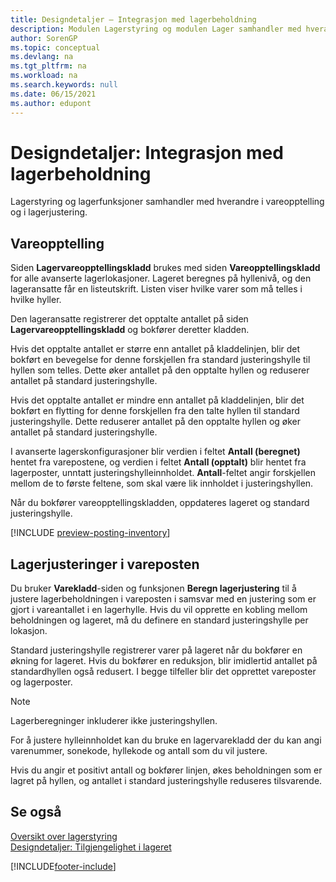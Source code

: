 ```yaml
---
title: Designdetaljer – Integrasjon med lagerbeholdning
description: Modulen Lagerstyring og modulen Lager samhandler med hverandre i vareopptelling og i lagerjustering.
author: SorenGP
ms.topic: conceptual
ms.devlang: na
ms.tgt_pltfrm: na
ms.workload: na
ms.search.keywords: null
ms.date: 06/15/2021
ms.author: edupont
---
```

# Designdetaljer: Integrasjon med lagerbeholdning

Lagerstyring og lagerfunksjoner samhandler med hverandre i vareopptelling og i lagerjustering.  

## Vareopptelling  

Siden **Lagervareopptellingskladd** brukes med siden **Vareopptellingskladd** for alle avanserte lagerlokasjoner. Lageret beregnes på hyllenivå, og den lageransatte får en listeutskrift. Listen viser hvilke varer som må telles i hvilke hyller.  
  
Den lageransatte registrerer det opptalte antallet på siden **Lagervareopptellingskladd** og bokfører deretter kladden.  
  
Hvis det opptalte antallet er større enn antallet på kladdelinjen, blir det bokført en bevegelse for denne forskjellen fra standard justeringshylle til hyllen som telles. Dette øker antallet på den opptalte hyllen og reduserer antallet på standard justeringshylle.  
  
Hvis det opptalte antallet er mindre enn antallet på kladdelinjen, blir det bokført en flytting for denne forskjellen fra den talte hyllen til standard justeringshylle. Dette reduserer antallet på den opptalte hyllen og øker antallet på standard justeringshylle.  
  
I avanserte lagerskonfigurasjoner blir verdien i feltet **Antall (beregnet)** hentet fra varepostene, og verdien i feltet **Antall (opptalt)** blir hentet fra lagerposter, unntatt justeringshylleinnholdet. **Antall**-feltet angir forskjellen mellom de to første feltene, som skal være lik innholdet i justeringshyllen.  
  
Når du bokfører vareopptellingskladden, oppdateres lageret og standard justeringshylle.  

[!INCLUDE [preview-posting-inventory](includes/preview-posting-inventory.md)]
  
## Lagerjusteringer i vareposten  

Du bruker **Varekladd**-siden og funksjonen **Beregn lagerjustering** til å justere lagerbeholdningen i vareposten i samsvar med en justering som er gjort i vareantallet i en lagerhylle. Hvis du vil opprette en kobling mellom beholdningen og lageret, må du definere en standard justeringshylle per lokasjon.  
  
Standard justeringshylle registrerer varer på lageret når du bokfører en økning for lageret. Hvis du bokfører en reduksjon, blir imidlertid antallet på standardhyllen også redusert. I begge tilfeller blir det opprettet vareposter og lagerposter.  
  
> [!NOTE]  
> Lagerberegninger inkluderer ikke justeringshyllen.  
  
For å justere hylleinnholdet kan du bruke en lagervarekladd der du kan angi varenummer, sonekode, hyllekode og antall som du vil justere.  
  
Hvis du angir et positivt antall og bokfører linjen, økes beholdningen som er lagret på hyllen, og antallet i standard justeringshylle reduseres tilsvarende.  
  
## Se også  

[Oversikt over lagerstyring](design-details-warehouse-management.md)  
[Designdetaljer: Tilgjengelighet i lageret](design-details-availability-in-the-warehouse.md)  

[!INCLUDE[footer-include](includes/footer-banner.md)]